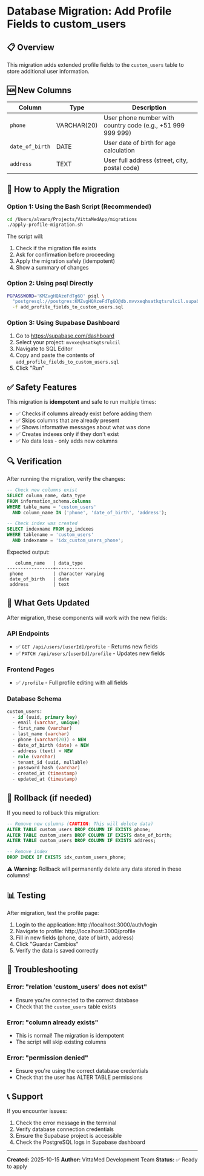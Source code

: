 # Database Migration: Add Profile Fields to custom_users

## 📋 Overview

This migration adds extended profile fields to the `custom_users` table to store additional user information.

## 🆕 New Columns

| Column | Type | Description |
|--------|------|-------------|
| `phone` | VARCHAR(20) | User phone number with country code (e.g., +51 999 999 999) |
| `date_of_birth` | DATE | User date of birth for age calculation |
| `address` | TEXT | User full address (street, city, postal code) |

## 🚀 How to Apply the Migration

### Option 1: Using the Bash Script (Recommended)

```bash
cd /Users/alvaro/Projects/VittaMedApp/migrations
./apply-profile-migration.sh
```

The script will:
1. Check if the migration file exists
2. Ask for confirmation before proceeding
3. Apply the migration safely (idempotent)
4. Show a summary of changes

### Option 2: Using psql Directly

```bash
PGPASSWORD='KMZvgHQAzeFdTg6O' psql \
  "postgresql://postgres:KMZvgHQAzeFdTg6O@db.mvvxeqhsatkqtsrulcil.supabase.co:5432/postgres" \
  -f add_profile_fields_to_custom_users.sql
```

### Option 3: Using Supabase Dashboard

1. Go to https://supabase.com/dashboard
2. Select your project: `mvvxeqhsatkqtsrulcil`
3. Navigate to SQL Editor
4. Copy and paste the contents of `add_profile_fields_to_custom_users.sql`
5. Click "Run"

## ✅ Safety Features

This migration is **idempotent** and safe to run multiple times:
- ✅ Checks if columns already exist before adding them
- ✅ Skips columns that are already present
- ✅ Shows informative messages about what was done
- ✅ Creates indexes only if they don't exist
- ✅ No data loss - only adds new columns

## 🔍 Verification

After running the migration, verify the changes:

```sql
-- Check new columns exist
SELECT column_name, data_type
FROM information_schema.columns
WHERE table_name = 'custom_users'
  AND column_name IN ('phone', 'date_of_birth', 'address');

-- Check index was created
SELECT indexname FROM pg_indexes
WHERE tablename = 'custom_users'
  AND indexname = 'idx_custom_users_phone';
```

Expected output:
```
   column_name   | data_type
-----------------+-----------
 phone           | character varying
 date_of_birth   | date
 address         | text
```

## 📝 What Gets Updated

After migration, these components will work with the new fields:

### API Endpoints
- ✅ `GET /api/users/[userId]/profile` - Returns new fields
- ✅ `PATCH /api/users/[userId]/profile` - Updates new fields

### Frontend Pages
- ✅ `/profile` - Full profile editing with all fields

### Database Schema
```sql
custom_users:
  - id (uuid, primary key)
  - email (varchar, unique)
  - first_name (varchar)
  - last_name (varchar)
  - phone (varchar(20)) ⭐ NEW
  - date_of_birth (date) ⭐ NEW
  - address (text) ⭐ NEW
  - role (varchar)
  - tenant_id (uuid, nullable)
  - password_hash (varchar)
  - created_at (timestamp)
  - updated_at (timestamp)
```

## 🔄 Rollback (if needed)

If you need to rollback this migration:

```sql
-- Remove new columns (CAUTION: This will delete data)
ALTER TABLE custom_users DROP COLUMN IF EXISTS phone;
ALTER TABLE custom_users DROP COLUMN IF EXISTS date_of_birth;
ALTER TABLE custom_users DROP COLUMN IF EXISTS address;

-- Remove index
DROP INDEX IF EXISTS idx_custom_users_phone;
```

⚠️ **Warning:** Rollback will permanently delete any data stored in these columns!

## 📊 Testing

After migration, test the profile page:

1. Login to the application: http://localhost:3000/auth/login
2. Navigate to profile: http://localhost:3000/profile
3. Fill in new fields (phone, date of birth, address)
4. Click "Guardar Cambios"
5. Verify the data is saved correctly

## 🐛 Troubleshooting

### Error: "relation 'custom_users' does not exist"
- Ensure you're connected to the correct database
- Check that the `custom_users` table exists

### Error: "column already exists"
- This is normal! The migration is idempotent
- The script will skip existing columns

### Error: "permission denied"
- Ensure you're using the correct database credentials
- Check that the user has ALTER TABLE permissions

## 📞 Support

If you encounter issues:
1. Check the error message in the terminal
2. Verify database connection credentials
3. Ensure the Supabase project is accessible
4. Check the PostgreSQL logs in Supabase dashboard

---

**Created:** 2025-10-15
**Author:** VittaMed Development Team
**Status:** ✅ Ready to apply
